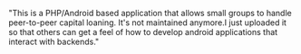 "This is a PHP/Android based application that allows small groups to handle peer-to-peer capital loaning. It's not maintained anymore.I just uploaded it so that others can get a feel of how to develop android applications that interact with backends." 
